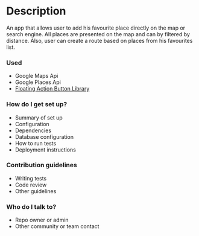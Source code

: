 # Description #

An app that allows user to add his favourite place directly on the map or search engine. All places are presented on the map and can by filtered by distance. Also, user can create a route based on places from his favourites list.

### Used ###

* Google Maps Api
* Google Places Api
* [Floating Action Button Library](https://github.com/Clans/FloatingActionButton)

### How do I get set up? ###

* Summary of set up
* Configuration
* Dependencies
* Database configuration
* How to run tests
* Deployment instructions

### Contribution guidelines ###

* Writing tests
* Code review
* Other guidelines

### Who do I talk to? ###

* Repo owner or admin
* Other community or team contact